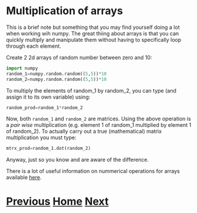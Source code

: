 ---
---

# Multiplication of arrays

This is a brief note but something that you may find yourself doing a lot when working wih numpy. The great thiing about arrays is that you can quickly multiply and manipulate them without having to specifically loop through each element.

Create 2 2d arrays of random number between zero and 10:

```python
import numpy
random_1=numpy.random.random((5,5))*10
random_2=numpy.random.random((5,5))*10
```

To multiply the elements of random_1 by random_2, you can type (and assign it to its own variable) using:

```python
random_prod=random_1*random_2
```

Now, both ```random_1``` and ```random_2``` are matrices. Using the above operation is a *pair wise* multiplication (e.g. element 1 of random_1 multiplied by element 1 of random_2). To actually carry out a true (mathematical) matrix multiplication you must type:

```python
mtrx_prod=random_1.dot(random_2)
```

Anyway, just so you know and are aware of the difference.

There is a lot of useful information on nummerical operations for arrays available [here](http://www.scipy-lectures.org/intro/numpy/operations.html).

# [Previous](../numpy_indexing) [Home](../README_numpy) [Next](../numpy_io_text)